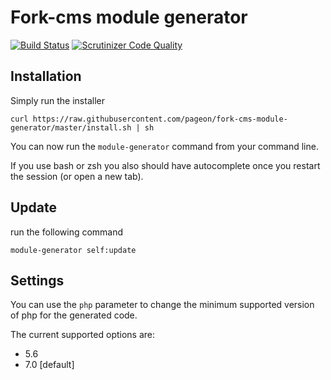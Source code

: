 # Fork-cms module generator
[![Build Status](https://travis-ci.org/pageon/fork-cms-module-generator.svg?branch=master)](https://travis-ci.org/pageon/fork-cms-module-generator)
[![Scrutinizer Code Quality](https://scrutinizer-ci.com/g/pageon/fork-cms-module-generator/badges/quality-score.png?b=master)](https://scrutinizer-ci.com/g/pageon/fork-cms-module-generator/?branch=master)

## Installation

Simply run the installer

	curl https://raw.githubusercontent.com/pageon/fork-cms-module-generator/master/install.sh | sh

You can now run the `module-generator` command from your command line.

If you use bash or zsh you also should have autocomplete once you restart the session (or open a new tab).
## Update

run the following command

    module-generator self:update
    
## Settings

You can use the `php` parameter to change the minimum supported version of php for the generated code.

The current supported options are:
* 5.6
* 7.0 [default]
